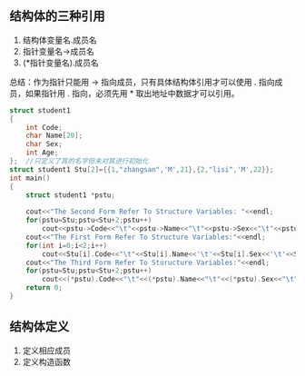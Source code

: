 ## 结构体的三种引用

1. 结构体变量名.成员名
2. 指针变量名->成员名
3. (*指针变量名).成员名

总结：作为指针只能用 -> 指向成员，只有具体结构体引用才可以使用 . 指向成员，如果指针用 . 指向，必须先用 * 取出地址中数据才可以引用。

```C++
struct student1
{
    int Code;
    char Name[20];
    char Sex;
    int Age;
};  //只定义了其的名字但未对其进行初始化
struct student1 Stu[2]={{1,"zhangsan",'M',21},{2,"lisi",'M',22}};
int main()
{
    struct student1 *pstu;
 
    cout<<"The Second Form Refer To Structure Variables: "<<endl;
    for(pstu=Stu;pstu<Stu+2;pstu++)
        cout<<pstu->Code<<"\t"<<pstu->Name<<"\t"<<pstu->Sex<<"\t"<<pstu->Age<<endl;
    cout<<"The First Form Refer To Structure Variables:"<<endl;
    for(int i=0;i<2;i++)
        cout<<Stu[i].Code<<"\t"<<Stu[i].Name<<'\t'<<Stu[i].Sex<<'\t'<<Stu[i].Age<<endl;
    cout<<"The Third Form Refer To Sturucture Variables:"<<endl;
    for(pstu=Stu;pstu<Stu+2;pstu++)
        cout<<(*pstu).Code<<"\t"<<(*pstu).Name<<"\t"<<(*pstu).Sex<<"\t"<<(*pstu).Age<<endl;
    return 0;
}
```

## 结构体定义

1. 定义相应成员
2. 定义构造函数
